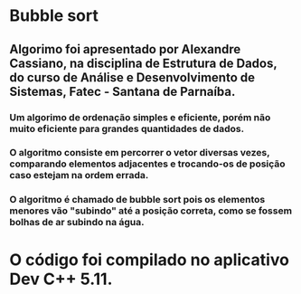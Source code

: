 # Bubble sort
## Algorimo foi apresentado por Alexandre Cassiano, na disciplina de Estrutura de Dados, do curso de Análise e Desenvolvimento de Sistemas, Fatec - Santana de Parnaíba.
### Um algorimo de ordenação simples e eficiente, porém não muito eficiente para grandes quantidades de dados.
### O algoritmo consiste em percorrer o vetor diversas vezes, comparando elementos adjacentes e trocando-os de posição caso estejam na ordem errada.
### O algoritmo é chamado de bubble sort pois os elementos menores vão "subindo" até a posição correta, como se fossem bolhas de ar subindo na água.

# O código foi compilado no aplicativo Dev C++ 5.11.